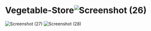 # Vegetable-Store![Screenshot (26)](https://user-images.githubusercontent.com/110024679/184480150-fec38396-015d-4922-8839-c3e7ef403877.png)
![Screenshot (27)](https://user-images.githubusercontent.com/110024679/184480184-75f0029d-b0ea-4b0b-80a0-bf564330b6ea.png)
![Screenshot (28)](https://user-images.githubusercontent.com/110024679/184480209-dcd68177-e2f6-433a-80f9-3f77a421a1ec.png)
